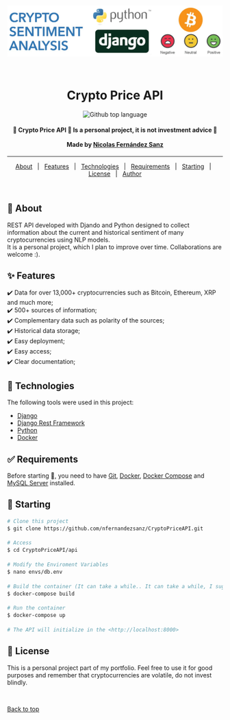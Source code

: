 <div align="center" id="top"> 
  <img src="./image.jpeg" alt="Crypto Price API" />

  &#xa0;

  <!-- <a href="https://cryptopriceapi.netlify.app">Demo</a> -->
</div>

<h1 align="center">Crypto Price API</h1>

<p align="center">
  <img alt="Github top language" src="https://img.shields.io/github/languages/top/nfernandezsanz/CryptoPriceAPI?color=56BEB8">


  <!-- <img alt="Github issues" src="https://img.shields.io/github/issues/{{YOUR_GITHUB_USERNAME}}/crypto-price-api?color=56BEB8" /> -->

  <!-- <img alt="Github forks" src="https://img.shields.io/github/forks/{{YOUR_GITHUB_USERNAME}}/crypto-price-api?color=56BEB8" /> -->

  <!-- <img alt="Github stars" src="https://img.shields.io/github/stars/{{YOUR_GITHUB_USERNAME}}/crypto-price-api?color=56BEB8" /> -->
</p>

<!-- Status -->

<h4 align="center"> 
	🚧  Crypto Price API 🚀 Is a personal project, it is not investment advice 🚧<br><br>
  Made by <a href="https://github.com/nfernandezsanz" target="_blank">Nicolas Fernández Sanz</a>

</h4> 

<hr>

<p align="center">
  <a href="#dart-about">About</a> &#xa0; | &#xa0; 
  <a href="#sparkles-features">Features</a> &#xa0; | &#xa0;
  <a href="#rocket-technologies">Technologies</a> &#xa0; | &#xa0;
  <a href="#white_check_mark-requirements">Requirements</a> &#xa0; | &#xa0;
  <a href="#checkered_flag-starting">Starting</a> &#xa0; | &#xa0;
  <a href="#memo-license">License</a> &#xa0; | &#xa0;
  <a href="https://github.com/{{YOUR_GITHUB_USERNAME}}" target="_blank">Author</a>
</p>

<br>

## :dart: About ##

REST API developed with Djando and Python designed to collect information about the current and historical sentiment of many cryptocurrencies using NLP models.<br>It is a personal project, which I plan to improve over time. Collaborations are welcome :).
## :sparkles: Features ##
:heavy_check_mark: Data for over 13,000+ cryptocurrencies such as Bitcoin, Ethereum, XRP and much more;\
:heavy_check_mark: 500+ sources of information;\
:heavy_check_mark: Complementary data such as polarity of the sources;\
:heavy_check_mark: Historical data storage;\
:heavy_check_mark: Easy deployment;\
:heavy_check_mark: Easy access;\
:heavy_check_mark: Clear documentation;

## :rocket: Technologies ##

The following tools were used in this project:

- [Django](https://www.djangoproject.com/)
- [Django Rest Framework](https://www.django-rest-framework.org/)
- [Python](https://www.python.org/)
- [Docker](https://www.docker.com/)

## :white_check_mark: Requirements ##

Before starting :checkered_flag:, you need to have [Git](https://git-scm.com), [Docker](https://www.docker.com/), [Docker Compose](https://docs.docker.com/engine/reference/commandline/compose/) and [MySQL Server](https://phoenixnap.com/kb/install-mysql-ubuntu-20-04) installed.

## :checkered_flag: Starting ##

```bash
# Clone this project
$ git clone https://github.com/nfernandezsanz/CryptoPriceAPI.git

# Access
$ cd CryptoPriceAPI/api

# Modify the Enviroment Variables
$ nano envs/db.env

# Build the container (It can take a while.. It can take a while, I suggest a coffee)
$ docker-compose build 

# Run the container
$ docker-compose up 

# The API will initialize in the <http://localhost:8000>
```

## :memo: License ##

This is a personal project part of my portfolio. Feel free to use it for good purposes and remember that cryptocurrencies are volatile, do not invest blindly.


&#xa0;

<a href="#top">Back to top</a>
